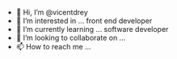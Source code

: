 - 👋 Hi, I’m @vicentdrey
- 👀 I’m interested in ... front end developer
- 🌱 I’m currently learning ... software developer 
- 💞️ I’m looking to collaborate on ...
- 📫 How to reach me ...

<!---
vicentdrey/vicentdrey is a ✨ special ✨ repository because its `README.md` (this file) appears on your GitHub profile.
You can click the Preview link to take a look at your changes.
--->
